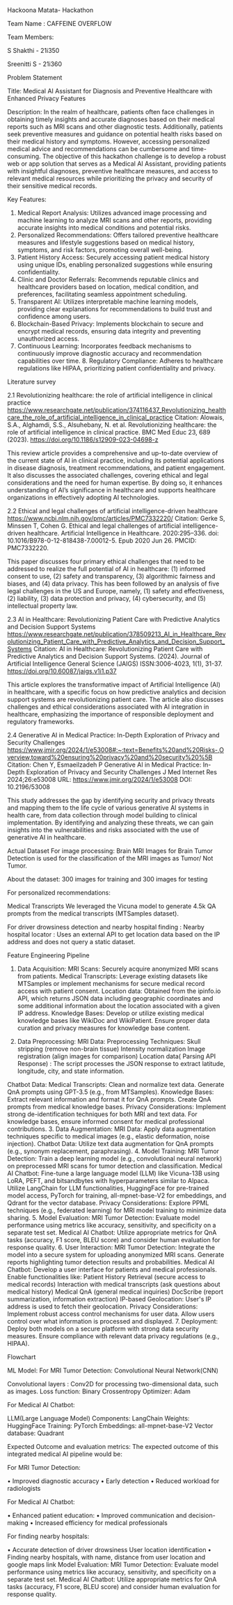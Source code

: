 Hackoona Matata- Hackathon

Team Name : CAFFEINE OVERFLOW

Team Members:

S Shakthi - 21i350

Sreenitti S  - 21i360

Problem Statement

Title: Medical AI Assistant for Diagnosis and Preventive Healthcare with Enhanced Privacy Features 

Description: 
In the realm of healthcare, patients often face challenges in obtaining timely insights and accurate diagnoses based on their medical reports such as MRI scans and other diagnostic tests. Additionally, patients seek preventive measures and guidance on potential health risks based on their medical history and symptoms. However, accessing personalized medical advice and recommendations can be cumbersome and time-consuming. The objective of this hackathon challenge is to develop a robust web or app solution that serves as a Medical AI Assistant, providing patients with insightful diagnoses, preventive healthcare measures, and access to relevant medical resources while prioritizing the privacy and security of their sensitive medical records. 
	
Key Features: 
1. Medical Report Analysis: Utilizes advanced image processing and machine learning to analyze MRI scans and other reports, providing accurate insights into medical conditions and potential risks.
 2. Personalized Recommendations: Offers tailored preventive healthcare measures and lifestyle suggestions based on medical history, symptoms, and risk factors, promoting overall well-being. 
3. Patient History Access: Securely accessing patient medical history using unique IDs, enabling personalized suggestions while ensuring confidentiality.
4. Clinic and Doctor Referrals: Recommends reputable clinics and healthcare providers based on location, medical condition, and preferences, facilitating seamless appointment scheduling. 
5. Transparent AI: Utilizes interpretable machine learning models, providing clear explanations for recommendations to build trust and confidence among users.
6. Blockchain-Based Privacy: Implements blockchain to secure and encrypt medical records, ensuring data integrity and preventing unauthorized access. 
7. Continuous Learning: Incorporates feedback mechanisms to continuously improve diagnostic accuracy and recommendation capabilities over time. 8. Regulatory Compliance: Adheres to healthcare regulations like HIPAA, prioritizing patient confidentiality and privacy.



Literature survey

2.1 Revolutionizing healthcare: the role of artificial intelligence in clinical practice
https://www.researchgate.net/publication/374116437_Revolutionizing_healthcare_the_role_of_artificial_intelligence_in_clinical_practice 
Citation: Alowais, S.A., Alghamdi, S.S., Alsuhebany, N. et al. Revolutionizing healthcare: the role of artificial intelligence in clinical practice. BMC Med Educ 23, 689 (2023). https://doi.org/10.1186/s12909-023-04698-z

This review article provides a comprehensive and up-to-date overview of the current state of AI in clinical practice, including its potential applications in disease diagnosis, treatment recommendations, and patient engagement. It also discusses the associated challenges, covering ethical and legal considerations and the need for human expertise. By doing so, it enhances understanding of AI’s significance in healthcare and supports healthcare organizations in effectively adopting AI technologies.

2.2 Ethical and legal challenges of artificial intelligence-driven healthcare 
https://www.ncbi.nlm.nih.gov/pmc/articles/PMC7332220/ 
Citation: Gerke S, Minssen T, Cohen G. Ethical and legal challenges of artificial intelligence-driven healthcare. Artificial Intelligence in Healthcare. 2020:295–336. doi: 10.1016/B978-0-12-818438-7.00012-5. Epub 2020 Jun 26. PMCID: PMC7332220.

This paper discusses four primary ethical challenges that need to be addressed to realize the full potential of AI in healthcare: (1) informed consent to use, (2) safety and transparency, (3) algorithmic fairness and biases, and (4) data privacy. This has been followed by an analysis of five legal challenges in the US and Europe, namely, (1) safety and effectiveness, (2) liability, (3) data protection and privacy, (4) cybersecurity, and (5) intellectual property law. 

2.3 AI in Healthcare: Revolutionizing Patient Care with Predictive Analytics and Decision Support Systems
https://www.researchgate.net/publication/378509213_AI_in_Healthcare_Revolutionizing_Patient_Care_with_Predictive_Analytics_and_Decision_Support_Systems 
Citation: AI in Healthcare: Revolutionizing Patient Care with Predictive Analytics and Decision Support Systems. (2024). Journal of Artificial Intelligence General Science (JAIGS) ISSN:3006-4023, 1(1), 31-37. https://doi.org/10.60087/jaigs.v1i1.p37

This article explores the transformative impact of Artificial Intelligence (AI) in healthcare, with a specific focus on how predictive analytics and decision support systems are revolutionizing patient care. The article also discusses challenges and ethical considerations associated with AI integration in healthcare, emphasizing the importance of responsible deployment and regulatory frameworks. 

2.4 Generative AI in Medical Practice: In-Depth Exploration of Privacy and Security Challenges
https://www.jmir.org/2024/1/e53008#:~:text=Benefits%20and%20Risks-,Overview,toward%20ensuring%20privacy%20and%20security%20%5B 
Citation:  Chen Y, Esmaeilzadeh P
Generative AI in Medical Practice: In-Depth Exploration of Privacy and Security Challenges
J Med Internet Res 2024;26:e53008
URL: https://www.jmir.org/2024/1/e53008
DOI: 10.2196/53008

This study addresses the gap by identifying security and privacy threats and mapping them to the life cycle of various generative AI systems in health care, from data collection through model building to clinical implementation. By identifying and analyzing these threats, we can gain insights into the vulnerabilities and risks associated with the use of generative AI in healthcare. 

Actual Dataset
For image processing:
    Brain MRI Images for Brain Tumor Detection is used for the classification of the MRI images as Tumor/ Not Tumor.
		
About the dataset:
300 images for training and 300 images for testing

For personalized recommendations:

Medical Transcripts
We leveraged the Vicuna model to generate 4.5k QA prompts from the medical transcripts (MTSamples dataset).

For driver drowsiness detection and nearby hospital finding : 
Nearby hospital locator : Uses an external API to get location data based on the IP address and does not query a static dataset.

Feature Engineering Pipeline

1. Data Acquisition:
MRI Scans: Securely acquire anonymized MRI scans from patients.
Medical Transcripts: Leverage existing datasets like MTSamples or implement mechanisms for secure medical record access with patient consent.
Location data: Obtained from the ipinfo.io API, which returns JSON data including geographic coordinates and some additional information about the location associated with a given IP address.
Knowledge Bases:
Develop or utilize existing medical knowledge bases like WikiDoc and WikiPatient.
Ensure proper data curation and privacy measures for knowledge base content.

3. Data Preprocessing:
MRI Data:
Preprocessing Techniques:
Skull stripping (remove non-brain tissue)
Intensity normalization
Image registration (align images for comparison)
	Location data( Parsing API Response) : The script processes the JSON response to extract latitude, longitude, city, and state information.

Chatbot Data:
Medical Transcripts:
Clean and normalize text data.
Generate QnA prompts using GPT-3.5 (e.g., from MTSamples).
Knowledge Bases:
Extract relevant information and format it for QnA prompts.
Create QnA prompts from medical knowledge bases.
Privacy Considerations:
Implement strong de-identification techniques for both MRI and text data.
For knowledge bases, ensure informed consent for medical professional contributions.
3. Data Augmentation:
MRI Data:
Apply data augmentation techniques specific to medical images (e.g., elastic deformation, noise injection).
Chatbot Data:
Utilize text data augmentation for QnA prompts (e.g., synonym replacement, paraphrasing).
4. Model Training:
MRI Tumor Detection:
Train a deep learning model (e.g., convolutional neural network) on preprocessed MRI scans for tumor detection and classification.
Medical AI Chatbot:
Fine-tune a large language model (LLM) like Vicuna-13B using LoRA, PEFT, and bitsandbytes with hyperparameters similar to Alpaca.
Utilize LangChain for LLM functionalities, HuggingFace for pre-trained model access, PyTorch for training, all-mpnet-base-V2 for embeddings, and Qdrant for the vector database.
Privacy Considerations:
Explore PPML techniques (e.g., federated learning) for MRI model training to minimize data sharing.
5. Model Evaluation:
MRI Tumor Detection:
Evaluate model performance using metrics like accuracy, sensitivity, and specificity on a separate test set.
Medical AI Chatbot:
Utilize appropriate metrics for QnA tasks (accuracy, F1 score, BLEU score) and consider human evaluation for response quality.
6. User Interaction:
MRI Tumor Detection:
Integrate the model into a secure system for uploading anonymized MRI scans.
Generate reports highlighting tumor detection results and probabilities.
Medical AI Chatbot:
Develop a user interface for patients and medical professionals.
Enable functionalities like:
Patient History Retrieval (secure access to medical records)
Interaction with medical transcripts (ask questions about medical history)
Medical QnA (general medical inquiries)
DocScribe (report summarization, information extraction)
IP-based Geolocation: User's IP address is used to fetch their geolocation.
Privacy Considerations:
Implement robust access control mechanisms for user data.
Allow users control over what information is processed and displayed.
7. Deployment:
Deploy both models on a secure platform with strong data security measures.
Ensure compliance with relevant data privacy regulations (e.g., HIPAA).

Flowchart

ML Model: 
For MRI Tumor Detection: Convolutional Neural Network(CNN)

Convolutional layers : Conv2D for processing two-dimensional data, such as images.
Loss function: Binary Crossentropy
Optimizer: Adam 
	
For Medical AI Chatbot:

LLM(Large Language Model) Components: LangChain
Weights: HuggingFace
Training: PyTorch
Embeddings: all-mpnet-base-V2
Vector database: Quadrant

Expected Outcome and evaluation metrics:
The expected outcome of this integrated medical AI pipeline would be:

For MRI Tumor Detection:

•⁠  ⁠Improved diagnostic accuracy
•⁠  ⁠Early detection
•⁠  ⁠Reduced workload for radiologists

For Medical AI Chatbot:

•⁠  ⁠Enhanced patient education:
•⁠  ⁠Improved communication and decision-making 
•⁠  ⁠Increased efficiency for medical professionals

For finding nearby hospitals: 

•⁠  Accurate detection of driver drowsiness
User location identification
•⁠  Finding nearby hospitals, with name, distance from user location and google maps link
Model Evaluation:
MRI Tumor Detection:
Evaluate model performance using metrics like accuracy, sensitivity, and specificity on a separate test set.
Medical AI Chatbot:
Utilize appropriate metrics for QnA tasks (accuracy, F1 score, BLEU score) and consider human evaluation for response quality.
